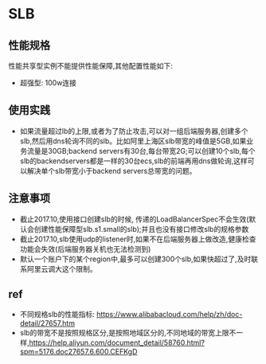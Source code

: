 # SLB

## 性能规格
性能共享型实例不能提供性能保障,其他配置性能如下:

* 超强型: 100w连接


## 使用实践
* 如果流量超过lb的上限,或者为了防止攻击,可以对一组后端服务器,创建多个slb,然后用dns轮询不同的slb。比如阿里上海区slb带宽的峰值是5GB,如果业务流量是30GB;backend servers有30台,每台带宽2G;可以创建10个slb,每个slb的backendservers都是一样的30台ecs,slb的前端再用dns做轮询,这样可以解决单个slb带宽小于backend servers总带宽的问题。



## 注意事项
* 截止2017.10,使用接口创建slb的时候, 传递的LoadBalancerSpec不会生效(默认会创建性能保障型slb.s1.small的slb);并且也没有接口修改slb的规格参数
* 截止2017.10,slb使用udp的listener时,如果不在后端服务器上做改造,健康检查功能会失效(后端服务器关机也无法检测到)
* 默认一个账户下的某个region中,最多可以创建300个slb,如果快超过了,及时联系阿里云调大这个限制。


## ref
* 不同规格slb的性能指标: https://www.alibabacloud.com/help/zh/doc-detail/27657.htm
* slb的带宽不是按照规格区分,是按照地域区分的,不同地域的带宽上限不一样,https://help.aliyun.com/document_detail/58760.html?spm=5176.doc27657.6.600.CEFKgD
